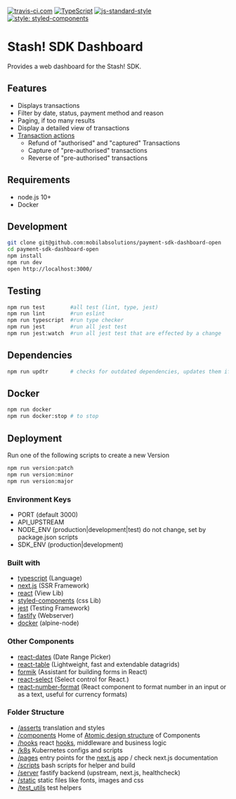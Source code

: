 [![travis-ci.com](https://travis-ci.com/mobilabsolutions/stash-sdk-dashboard.svg?token=1TXB69xLKwUo1aProyxt&branch=master)](https://travis-ci.com/mobilabsolutions/stash-sdk-dashboard) [![TypeScript](https://badges.frapsoft.com/typescript/version/typescript-next.svg?v=101)](https://www.typescriptlang.org/) [![js-standard-style](https://img.shields.io/badge/code%20style-standard-brightgreen.svg)](http://standardjs.com/) [![style: styled-components](https://img.shields.io/badge/style-%F0%9F%92%85%20styled--components-orange.svg?colorB=daa357&colorA=db748e)](https://github.com/styled-components/styled-components)

# Stash! SDK Dashboard

Provides a web dashboard for the Stash! SDK.

## Features

- Displays transactions
- Filter by date, status, payment method and reason
- Paging, if too many results
- Display a detailed view of transactions
- [Transaction actions](https://github.com/mobilabsolutions/payment-sdk-dashboard-open/wiki/Transaction-actions)
  - Refund of "authorised" and "captured" Transactions
  - Capture of "pre-authorised" transactions
  - Reverse of "pre-authorised" transactions


## Requirements

- node.js 10+
- Docker

## Development

```bash
git clone git@github.com:mobilabsolutions/payment-sdk-dashboard-open
cd payment-sdk-dashboard-open
npm install
npm run dev
open http://localhost:3000/
```

## Testing

```bash
npm run test        #all test (lint, type, jest)
npm run lint        #run eslint
npm run typescript  #run type checker
npm run jest        #run all jest test
npm run jest:watch  #run all jest test that are effected by a change
```

## Dependencies

```bash
npm run updtr       # checks for outdated dependencies, updates them if tests do not fail
```

## Docker

```bash
npm run docker
npm run docker:stop # to stop
```

## Deployment

Run one of the following scripts to create a new Version

```bash
npm run version:patch
npm run version:minor
npm run version:major
```

### Environment Keys

- PORT (default 3000)
- API_UPSTREAM
- NODE_ENV (production|development|test) do not change, set by package.json scripts
- SDK_ENV (production|development)

### Built with

- [typescript](https://www.typescriptlang.org/) (Language)
- [next.js](https://nextjs.org/) (SSR Framework)
- [react](https://reactjs.org/) (View Lib)
- [styled-components](https://www.styled-components.com/) (css Lib)
- [jest](https://jestjs.io/) (Testing Framework)
- [fastify](https://www.fastify.io/) (Webserver)
- [docker](https://www.docker.com/) (alpine-node)

### Other Components

- [react-dates](https://github.com/airbnb/react-dates) (Date Range Picker)
- [react-table](https://github.com/react-tools/react-table) (Lightweight, fast and extendable datagrids)
- [formik](https://github.com/jaredpalmer/formik) (Assistant for building forms in React)
- [react-select](https://github.com/JedWatson/react-select) (Select control for React.)
- [react-number-format](https://github.com/s-yadav/react-number-format) (React component to format number in an input or as a text, useful for currency formats)

### Folder Structure

- [/asserts](https://github.com/mobilabsolutions/payment-sdk-dashboard-open/tree/master/assets) translation and styles
- [/components](https://github.com/mobilabsolutions/payment-sdk-dashboard-open/tree/master/components) Home of [Atomic design structure](http://atomicdesign.bradfrost.com/table-of-contents/) of Components
- [/hooks](https://github.com/mobilabsolutions/payment-sdk-dashboard-open/tree/master/hooks) react [hooks](https://reactjs.org/docs/hooks-intro.html), middleware and business logic
- [/k8s](https://github.com/mobilabsolutions/payment-sdk-dashboard-open/tree/master/k8s) Kubernetes configs and scripts
- [/pages](https://github.com/mobilabsolutions/payment-sdk-dashboard-open/tree/master/pages) entry points for the [next.js](https://nextjs.org/) app / check next.js documentation
- [/scripts](https://github.com/mobilabsolutions/payment-sdk-dashboard-open/tree/master/scripts) bash scripts for helper and build
- [/server](https://github.com/mobilabsolutions/payment-sdk-dashboard-open/tree/master/server) fastify backend (upstream, next.js, healthcheck)
- [/static](https://github.com/mobilabsolutions/payment-sdk-dashboard-open/tree/master/static) static files like fonts, images and css
- [/test_utils](https://github.com/mobilabsolutions/payment-sdk-dashboard-open/tree/master/test_utils) test helpers
